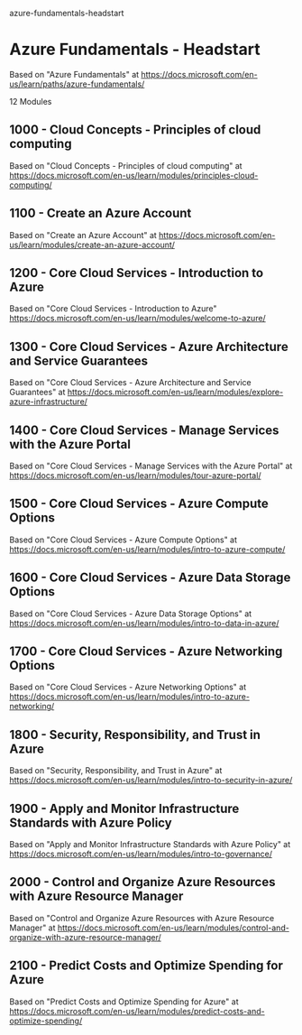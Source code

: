 azure-fundamentals-headstart
# Azure Fundamentals - Headstart

Based on "Azure Fundamentals" at https://docs.microsoft.com/en-us/learn/paths/azure-fundamentals/

12 Modules

## 1000 - Cloud Concepts - Principles of cloud computing

Based on "Cloud Concepts - Principles of cloud computing" at https://docs.microsoft.com/en-us/learn/modules/principles-cloud-computing/

## 1100 - Create an Azure Account

Based on "Create an Azure Account" at https://docs.microsoft.com/en-us/learn/modules/create-an-azure-account/

## 1200 - Core Cloud Services - Introduction to Azure

Based on "Core Cloud Services - Introduction to Azure" https://docs.microsoft.com/en-us/learn/modules/welcome-to-azure/

## 1300 - Core Cloud Services - Azure Architecture and Service Guarantees

Based on "Core Cloud Services - Azure Architecture and Service Guarantees" at https://docs.microsoft.com/en-us/learn/modules/explore-azure-infrastructure/

## 1400 - Core Cloud Services - Manage Services with the Azure Portal

Based on "Core Cloud Services - Manage Services with the Azure Portal" at https://docs.microsoft.com/en-us/learn/modules/tour-azure-portal/

## 1500 - Core Cloud Services - Azure Compute Options

Based on "Core Cloud Services - Azure Compute Options" at https://docs.microsoft.com/en-us/learn/modules/intro-to-azure-compute/

## 1600 - Core Cloud Services - Azure Data Storage Options

Based on "Core Cloud Services - Azure Data Storage Options" at https://docs.microsoft.com/en-us/learn/modules/intro-to-data-in-azure/

## 1700 - Core Cloud Services - Azure Networking Options

Based on "Core Cloud Services - Azure Networking Options" at https://docs.microsoft.com/en-us/learn/modules/intro-to-azure-networking/

## 1800 - Security, Responsibility, and Trust in Azure

Based on "Security, Responsibility, and Trust in Azure" at https://docs.microsoft.com/en-us/learn/modules/intro-to-security-in-azure/

## 1900 - Apply and Monitor Infrastructure Standards with Azure Policy

Based on "Apply and Monitor Infrastructure Standards with Azure Policy" at https://docs.microsoft.com/en-us/learn/modules/intro-to-governance/

## 2000 - Control and Organize Azure Resources with Azure Resource Manager

Based on "Control and Organize Azure Resources with Azure Resource Manager" at https://docs.microsoft.com/en-us/learn/modules/control-and-organize-with-azure-resource-manager/

## 2100 - Predict Costs and Optimize Spending for Azure

Based on "Predict Costs and Optimize Spending for Azure" at https://docs.microsoft.com/en-us/learn/modules/predict-costs-and-optimize-spending/
